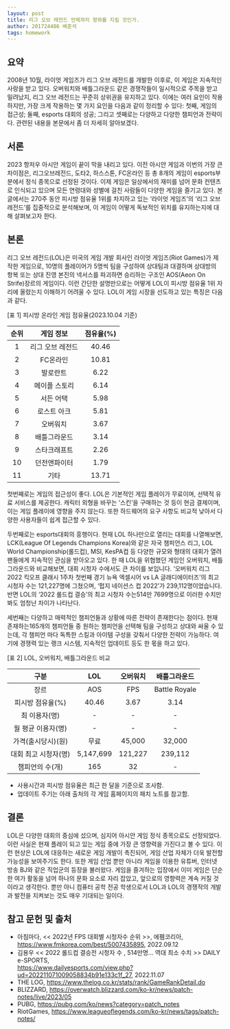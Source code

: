 ```yaml
---
layout: post
title: 리그 오브 레전드 언제까지 왕좌를 지킬 것인가.
author: 201724486 배준석
tags: homework
---
```


## 요약
 2008년 10월, 라이엇 게임즈가 리그 오브 레전드를 개발한 이후로, 이 게임은 지속적인 사랑을 받고 있다. 오버워치와 배틀그라운드 같은 경쟁작들이 일시적으로 주목을 받고 밀려났지, 리그 오브 레전드는 꾸준히 상위권을 유지하고 있다. 이에는 여러 요인이 작용하지만, 가장 크게 작용하는 몇 가지 요인을 다음과 같이 정리할 수 있다: 첫째, 게임의 접근성; 둘째, esports 대회의 성공; 그리고 셋째로는 다양하고 다양한 챔피언과 전략이다. 관련된 내용을 본문에서 좀 더 자세히 알아보겠다.

## 서론
 2023 항저우 아시안 게임이 끝이 막을 내리고 있다. 이전 아시안 게임과 이번의 가장 큰 차이점은, 리그오브레전드, 도타2, 하스스톤, FC온라인 등 총 8개의 게임이 esports부분에서 정식 종목으로 선정된 것이다. 이제 게임은 일상에서의 재미를 넘어 문화 컨텐츠로 인식되고 있으며 모든 연령대와 성별에 걸친 사람들이 다양한 게임을 즐기고 있다. 본 글에서는 270주 동안 피시방 점유율 1위를 차지하고 있는 ‘라이엇 게임즈’의 ‘리그 오브 레전드’를 집중적으로 분석해보며, 이 게임이 어떻게 독보적인 위치를 유지하는지에 대해 살펴보고자 한다.
 
## 본론
 리그 오브 레전드(LOL)은 미국의 게임 개발 회사인 라이엇 게임즈(Riot Games)가 제작한 게임으로, 10명의 플레이어가 5명씩 팀을 구성하여 상대팀과 대결하며 상대방의 항복 또는 상대 진영 본진의 넥서스를 파괴하면 승리하는 구조인 AOS(Aeon On Strife)장르의 게임이다. 이런 간단한 설명만으로는 어떻게 LOL이 피시방 점유율 1위 자리에 올랐는지 이해하기 어려울 수 있다. LOL이 게임 시장을 선도하고 있는 특징은 다음과 같다.

 [표 1] 피시방 온라인 게임 점유율(2023.10.04 기준)

| 순위	 | 게임 정보	 | 점유율(%)	 |
| :--: | :--: | :--: |
| 1	 | 리그 오브 레전드	 | 40.46	 |
| 2	 | FC온라인	 | 10.81	 |
| 3	 | 발로란트	 | 6.22	 |
| 4	 | 메이플 스토리	 | 6.14	 |
| 5	 | 서든 어택	 | 5.98	 |
| 6	 | 로스트 아크	 | 5.81	 |
| 7	 | 오버워치	 | 3.67	 |
| 8	 | 배틀그라운드	 | 3.14	 |
| 9	 | 스타크래프트	 | 2.26	 |
| 10	 | 던전앤파이터	 | 1.79	 |
| 11	 | 기타	 | 13.71	 |

 첫번째로는 게임의 접근성이 좋다. LOL은 기본적인 게임 플레이가 무료이며, 선택적 유료 서비스를 제공한다. 캐릭터 외형을 바꾸는 ‘스킨’을 구매하는 것 등이 현금 결제이며, 이는 게임 플레이에 영향을 주지 않는다. 또한 하드웨어의 요구 사항도 비교적 낮아서 다양한 사용자들이 쉽게 접근할 수 있다. 

 두번째로는 esports대회의 흥행이다. 현재 LOL 하나만으로 열리는 대회를 나열해보면, LCK(League Of Legends Champions Korea)와 같은 자국 챔피언스 리그, LOL World Championship(롤드컵), MSI, KesPA컵 등 다양한 규모와 형태의 대회가 열려 팬들에게 지속적인 관심을 받아오고 있다. 한 때 LOL을 위협했던 게임인 오버워치, 배틀 그라운드와 비교해보면, 대회 시청자 수에서도 큰 차이를 보입니다. ‘오버워치 리그 2022 킥오프 클래시 1주차 첫번째 경기 뉴욕 엑셀시어 vs LA 글래디에이터즈’의 최고 시청자 수는 121,227명에 그쳤으며, ‘펍지 네이션스 컵 2022’가 239,112명이었습니다. 반면 LOL의 ‘2022 롤드컵 결승’의 최고 시청자 수는514만 7699명으로 이러한 수치만 봐도 엄청난 차이가 나타난다.
 
 세번째는 다양하고 매력적인 챔피언들과 상황에 따른 전략이 존재한다는 점이다. 현재 존재하는165개의 챔피언들 중 원하는 챔피언을 선택해 팀을 구성하고 상대와 싸울 수 있는데, 각 챔피언 마다 독특한 스킬과 아이템 구성을 갖춰서 다양한 전략이 가능하다. 
 여기에 경쟁력 있는 랭크 시스템, 지속적인 업데이트 등도 한 몫을 하고 있다.

 [표 2] LOL, 오버워치, 배틀그라운드 비교
 
 | 구분	 | LOL	 | 오버워치	 | 배틀그라운드	 |
| :--: | :--: | :--: | :--: |
| 장르	 | AOS	 | FPS	 | Battle Royale	 |
| 피시방 점유율(%)	 | 40.46	 | 3.67	 | 3.14	 |
| 최 이용자(명)	 | -	 | -	 | -	 |
| 월 평균 이용자(명)	 | -	 | -	 | -	 |
| 가격(출시당시)(원)	 | 무료	 | 45,000	 | 32,000	 |
| 대회 최고 시청자(명)	 | 5,147,699	 | 121,227	 | 239,112	 |
| 챔피언의 수(개)	 | 165	 | 32	 | -	 |

  - 사용시간과 피시방 점유율은 최근 한 달을 기준으로 조사함.
  - 업데이트 주기는 아래 출처의 각 게임 홈페이지의 패치 노트를 참고함.

## 결론
 LOL은 다양한 대회의 중심에 섰으며, 심지어 아시안 게임 정식 종목으로도 선정되었다. 이런 사실은 현재 플레이 되고 있는 게임 중에 가장 큰 영향력을 가진다고 볼 수 있다. 이런 현상은 LOL에 대응하는 새로운 게임 개발이 촉진되어, 게임 산업 자체가 더욱 발전할 가능성을 보여주기도 한다. 또한 게임 산업 뿐만 아니라 게임을 이용한 유튜버, 인터넷 방송 BJ와 같은 직업군의 등장을 불러왔다. 게임을 즐겨하는 입장에서 이미 게임은 단순한 여가 활동을 넘어 하나의 문화 요소로 자리 잡았고, 앞으로의 영향력은 계속 커질 것이라고 생각한다. 뿐만 아니 컴퓨터 공학 전공 학생으로서 LOL과 LOL의 경쟁작의 개발과 발전을 지켜보는 것도 매우 기대되는 일이다.

## 참고 문헌 및 출처
 -	아침마다, << 2022년 FPS 대회별 시청자수 순위 >>, 에펨코리아, https://www.fmkorea.com/best/5007435895, 2022.09.12
 -	김용우 << 2022 롤드컵 결승전 시청자 수 , 514만명… 역대 최소 수치 >> DAILY e-SPORTS,  
    https://www.dailyesports.com/view.php?ud=202211071009058834b91e133c1f_27, 2022.11.07
 -	THE LOG,  https://www.thelog.co.kr/stats/rank/GameRankDetail.do 
 -	BLIZZARD, https://overwatch.blizzard.com/ko-kr/news/patch-notes/live/2023/05
 -	PUBG, https://pubg.com/ko/news?category=patch_notes
 -	RiotGames, https://www.leagueoflegends.com/ko-kr/news/tags/patch-notes/

